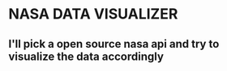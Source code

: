 # NASA DATA VISUALIZER

## I'll pick a open source nasa api and try to visualize the data accordingly
